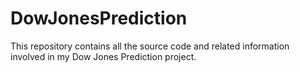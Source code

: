 # DowJonesPrediction
This repository contains all the source code and related information involved in my Dow Jones Prediction project.
